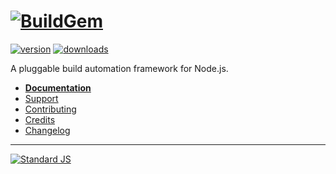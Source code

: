 
# [![BuildGem](https://cdn.rawgit.com/buildgem/logo/2.1.0/dist/png/buildgem-logo-240x60.png)](https://github.com/buildgem)

[![version](https://img.shields.io/npm/v/buildgem.svg?label=version&colorA=333333&colorB=E8BA00&style=flat-square&maxAge=1000)](https://www.npmjs.com/package/buildgem)
[![downloads](https://img.shields.io/npm/dt/buildgem.svg?label=downloads&colorA=333333&colorB=E8BA00&style=flat-square&maxAge=1000)](https://www.npmjs.com/package/buildgem)

A pluggable build automation framework for Node.js.

- **[Documentation](http://www.buildgem.com/docs/v1/)**
- [Support](http://www.buildgem.com/support/)
- [Contributing](http://www.buildgem.com/contributing/)
- [Credits](http://www.buildgem.com/credits/)
- [Changelog](http://www.buildgem.com/changelog/)

---

[![Standard JS](https://cdn.rawgit.com/feross/standard/master/badge.svg)](http://standardjs.com/)


